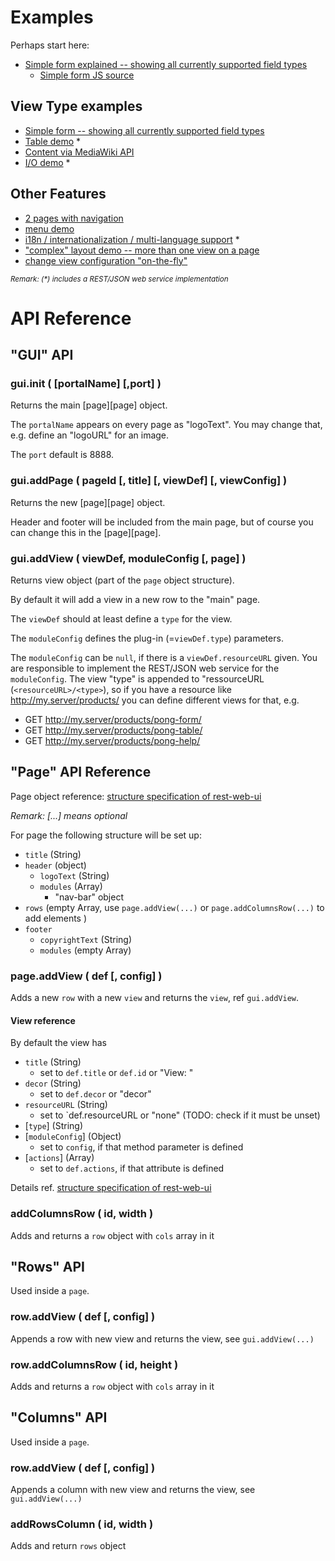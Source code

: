 # Examples
Perhaps start here:
* [Simple form explained -- showing all currently supported field types](https://github.com/ma-ha/easy-web-app/blob/master/examples/simple/)
  *  [Simple form JS source](https://github.com/ma-ha/easy-web-app/blob/master/examples/simple/index.js)
  
## View Type examples  
* [Simple form -- showing all currently supported field types](https://github.com/ma-ha/easy-web-app/blob/master/examples/simple/index.js)
* [Table demo](https://github.com/ma-ha/easy-web-app/blob/master/examples/table-demo/index.js) \*
* [Content via MediaWiki API](https://github.com/ma-ha/easy-web-app/blob/master/examples/wiki-demo/index.js)
* [I/O demo](https://github.com/ma-ha/easy-web-app/blob/master/examples/io/index.js) \*

## Other Features
* [2 pages with navigation](https://github.com/ma-ha/easy-web-app/blob/master/examples/multi-page/index.js)
* [menu demo](https://github.com/ma-ha/easy-web-app/blob/master/examples/menu-tabs/index.js)
* [i18n / internationalization / multi-language support](https://github.com/ma-ha/easy-web-app/blob/master/examples/i18n/index.js) \*
* ["complex" layout demo -- more than one view on a page](https://github.com/ma-ha/easy-web-app/blob/master/examples/complex-layout/index.js)
* [change view configuration "on-the-fly"](https://github.com/ma-ha/easy-web-app/blob/master/examples/on-the-fly-config/index.js)

<sub>_Remark: (\*) includes a REST/JSON web service implementation_</sub>  
 
 
# API Reference
## "GUI" API
### gui.init ( [portalName] [,port] )
Returns the main [page][page] object.

The `portalName` appears on every page as "logoText".
You may change that, e.g. define an "logoURL" for an image. 

The `port` default is 8888.

### gui.addPage ( pageId [, title] [, viewDef] [, viewConfig] )
Returns the new [page][page] object.

Header and footer will be included from the main page, 
but of course you can change this in the [page][page].

### gui.addView ( viewDef, moduleConfig [, page] ) 
Returns view object (part of the `page` object structure).

By default it will add a view in a new row to the "main" page.

The `viewDef` should at least define a `type` for the view.

The `moduleConfig` defines the plug-in (=`viewDef.type`) parameters.  

The `moduleConfig` can be `null`, if there is a `viewDef.resourceURL` given.
You are responsible to implement the REST/JSON web service for the `moduleConfig`.
The view "type" is appended to "ressourceURL (`<resourceURL>/<type>`), so if you 
have a resource like http://my.server/products/ you can define different views for that,
e.g.  
* GET http://my.server/products/pong-form/
* GET http://my.server/products/pong-table/
* GET http://my.server/products/pong-help/

## "Page" API Reference
Page object reference: 
[structure specification of rest-web-ui](https://github.com/ma-ha/rest-web-ui/wiki/)

_Remark: [...] means optional_

For page the following structure will be set up:
* `title` (String)
* `header` (object)
  * `logoText` (String)
  * `modules` (Array)
    * "nav-bar" object 
* `rows` (empty Array, use `page.addView(...)` or 
  `page.addColumnsRow(...)` to add elements	)
* `footer`
  * `copyrightText` (String) 
  * `modules` (empty Array)
  
### page.addView ( def [, config] )
Adds a new `row` with a new `view` and returns the `view`, ref `gui.addView`.

#### View reference
By default the view has
* `title` (String) 
  * set to `def.title` or `def.id` or "View: "
* `decor` (String)
  * set to `def.decor` or "decor"
* `resourceURL` (String)
  * set to `def.resourceURL or "none" (TODO: check if it must be unset)
* \[`type`\] (String)
* \[`moduleConfig`\] (Object)
  * set to `config`, if that method parameter is defined
* \[`actions`\] (Array)
  * set to `def.actions`, if that attribute is defined

Details ref. [structure specification of rest-web-ui](https://github.com/ma-ha/rest-web-ui/wiki/)


### addColumnsRow ( id, width )
Adds and returns a `row` object with `cols` array in it

## "Rows" API
Used inside a `page`.

### row.addView ( def [, config] )
Appends a row with new view and returns the view, see `gui.addView(...)`

### row.addColumnsRow ( id, height )
Adds and returns a `row` object with `cols` array in it

## "Columns" API
Used inside a `page`.

### row.addView ( def [, config] )
Appends a column with new view and returns the view, see `gui.addView(...)`

### addRowsColumn ( id, width )
Adds and return `rows` object
